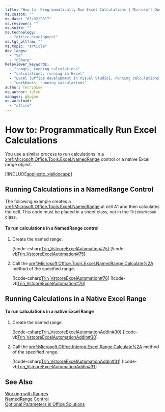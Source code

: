 ```yaml
---
title: "How to: Programmatically Run Excel Calculations | Microsoft Docs"
ms.custom: ""
ms.date: "02/02/2017"
ms.reviewer: ""
ms.suite: ""
ms.technology: 
  - "office-development"
ms.tgt_pltfrm: ""
ms.topic: "article"
dev_langs: 
  - "VB"
  - "CSharp"
helpviewer_keywords: 
  - "ranges, running calculations"
  - "calculations, running in Excel"
  - "Excel [Office development in Visual Studio], running calculations programmatically"
  - "workbooks, running calculations"
author: TerryGLee
ms.author: tglee
manager: ghogen
ms.workload: 
  - "office"
---
```

# How to: Programmatically Run Excel Calculations  
  You use a similar process to run calculations in a <xref:Microsoft.Office.Tools.Excel.NamedRange> control or a native Excel range object.  
  
 [!INCLUDE[appliesto_xlalldocapp](../vsto/includes/appliesto-xlalldocapp-md.md)]  
  
## Running Calculations in a NamedRange Control  
 The following example creates a <xref:Microsoft.Office.Tools.Excel.NamedRange> at cell A1 and then calculates the cell. This code must be placed in a sheet class, not in the `ThisWorkbook` class.  
  
#### To run calculations in a NamedRange control  
  
1.  Create the named range.  
  
     [!code-csharp[Trin_VstcoreExcelAutomation#75](../vsto/codesnippet/CSharp/Trin_VstcoreExcelAutomationCS/Sheet1.cs#75)]
     [!code-vb[Trin_VstcoreExcelAutomation#75](../vsto/codesnippet/VisualBasic/Trin_VstcoreExcelAutomation/Sheet1.vb#75)]  
  
2.  Call the <xref:Microsoft.Office.Tools.Excel.NamedRange.Calculate%2A> method of the specified range.  
  
     [!code-csharp[Trin_VstcoreExcelAutomation#76](../vsto/codesnippet/CSharp/Trin_VstcoreExcelAutomationCS/Sheet1.cs#76)]
     [!code-vb[Trin_VstcoreExcelAutomation#76](../vsto/codesnippet/VisualBasic/Trin_VstcoreExcelAutomation/Sheet1.vb#76)]  
  
## Running Calculations in a Native Excel Range  
  
#### To run calculations in a native Excel Range  
  
1.  Create the named range.  
  
     [!code-csharp[Trin_VstcoreExcelAutomationAddIn#30](../vsto/codesnippet/CSharp/trin_vstcoreexcelautomationaddin/ThisAddIn.cs#30)]
     [!code-vb[Trin_VstcoreExcelAutomationAddIn#30](../vsto/codesnippet/VisualBasic/trin_vstcoreexcelautomationaddin/ThisAddIn.vb#30)]  
  
2.  Call the <xref:Microsoft.Office.Interop.Excel.Range.Calculate%2A> method of the specified range.  
  
     [!code-csharp[Trin_VstcoreExcelAutomationAddIn#31](../vsto/codesnippet/CSharp/trin_vstcoreexcelautomationaddin/ThisAddIn.cs#31)]
     [!code-vb[Trin_VstcoreExcelAutomationAddIn#31](../vsto/codesnippet/VisualBasic/trin_vstcoreexcelautomationaddin/ThisAddIn.vb#31)]  
  
## See Also  
 [Working with Ranges](../vsto/working-with-ranges.md)   
 [NamedRange Control](../vsto/namedrange-control.md)   
 [Optional Parameters in Office Solutions](../vsto/optional-parameters-in-office-solutions.md)  
  
  